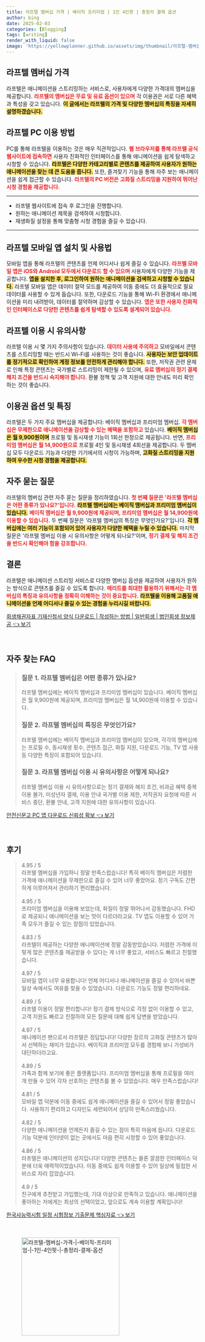```yaml
---
title: 라프텔 멤버십 가격 | 베이직 프리미엄 | 1인 4인팟 | 총정리 결제 옵션
author: bing
date: 2025-02-03
categories: [Blogging]
tags: [writing]
render_with_liquid: false
image: 'https://yellowplanner.github.io/assets/img/thumbnail/라프텔-멤버십-가격-|-베이직-프리미엄-|-1인-4인팟-|-총정리-결제-옵션.webp'
---
```



<h2 id='라프텔_멤버십_가격'>라프텔 멤버십 가격</h2>

<p>라프텔은 애니메이션을 스트리밍하는 서비스로, 사용자에게 다양한 가격대의 멤버십을 제공합니다. <b><span style="color: #ee2323;">라프텔의 멤버십은 무료 및 유료 옵션이 있으며</span></b> 각 이용권은 서로 다른 혜택과 특성을 갖고 있습니다. <b><span style="background-color: #ffe066;">이 글에서는 라프텔의 가격 및 다양한 멤버십의 특징을 자세히 설명하겠습니다.</span></b></p>

<h2 id='라프텔_PC_이용방법'>라프텔 PC 이용 방법</h2>

<p>PC를 통해 라프텔을 이용하는 것은 매우 직관적입니다. <b><span style="color: #ee2323;">웹 브라우저를 통해 라프텔 공식 웹사이트에 접속하면</span></b> 사용자 친화적인 인터페이스를 통해 애니메이션을 쉽게 탐색하고 시청할 수 있습니다. <b><span style="background-color: #ffe066;">라프텔은 다양한 카테고리별로 콘텐츠를 제공하여 사용자가 원하는 애니메이션을 찾는 데 큰 도움을 줍니다.</span></b> 또한, 즐겨찾기 기능을 통해 자주 보는 애니메이션을 쉽게 접근할 수 있습니다. <b><span style="color: #ee2323;">라프텔의 PC 버전은 고화질 스트리밍을 지원하여 뛰어난 시청 경험을 제공합니다.</span></b></p>

<hr />

<ul>
    <li>라프텔 웹사이트에 접속 후 로그인을 진행합니다.</li>
    <li>원하는 애니메이션 제목을 검색하여 시청합니다.</li>
    <li>재생화질 설정을 통해 맞춤형 시청 경험을 즐길 수 있습니다.</li>
</ul>

<hr />

<h2 id='라프텔_모바일_앱_설치'>라프텔 모바일 앱 설치 및 사용법</h2>

<p>모바일 앱을 통해 라프텔의 콘텐츠를 언제 어디서나 쉽게 즐길 수 있습니다. <b><span style="color: #ee2323;">라프텔 모바일 앱은 iOS와 Android 모두에서 다운로드 할 수 있으며</span></b> 사용자에게 다양한 기능을 제공합니다. <b><span style="background-color: #ffe066;">앱을 설치한 후, 로그인하여 원하는 애니메이션을 검색하고 시청할 수 있습니다.</span></b> 라프텔 모바일 앱은 데이터 절약 모드를 제공하여 이동 중에도 더 효율적으로 필요 데이터를 사용할 수 있게 돕습니다. 또한, 다운로드 기능을 통해 Wi-Fi 환경에서 애니메이션을 미리 내려받아, 데이터를 절약하며 감상할 수 있습니다. <b><span style="color: #ee2323;">앱은 또한 사용자 친화적인 인터페이스로 다양한 콘텐츠를 쉽게 탐색할 수 있도록 설계되어 있습니다.</span></b></p>

<h2 id='라프텔_이용_시_유의사항'>라프텔 이용 시 유의사항</h2>

<p>라프텔 이용 시 몇 가지 주의사항이 있습니다. <b><span style="color: #ee2323;">데이터 사용에 주의하고</span></b> 모바일에서 콘텐츠를 스트리밍할 때는 반드시 Wi-Fi를 사용하는 것이 좋습니다. <b><span style="background-color: #ffe066;">사용자는 보안 업데이트를 정기적으로 확인하여 계정 정보를 안전하게 관리해야 합니다.</span></b> 또한, 저작권 관련 문제로 인해 특정 콘텐츠는 국가별로 스트리밍이 제한될 수 있으며, <b><span style="color: #ee2323;">유료 멤버십의 정기 결제 해지 조건을 반드시 숙지해야 합니다.</span></b> 환불 정책 및 고객 지원에 대한 안내도 미리 확인하는 것이 좋습니다.</p>

<h2 id='라프텔_이용권_옵션_및_특징'>이용권 옵션 및 특징</h2>

<p>라프텔은 두 가지 주요 멤버십을 제공합니다: 베이직 멤버십과 프리미엄 멤버십. <b><span style="color: #ee2323;">각 멤버십은 무제한으로 애니메이션을 감상할 수 있는 혜택을 포함하고</span></b> 있습니다. <b><span style="background-color: #ffe066;">베이직 멤버십은 월 9,900원이며</span></b> 프로필 및 동시재생 기능이 1회선 한정으로 제공됩니다. 반면, <b><span style="color: #ee2323;">프리미엄 멤버십은 월 14,900원으로</span></b> 프로필 4인 및 동시재생 4회선을 제공합니다. 두 멤버십 모두 다운로드 기능과 다양한 기기에서의 시청이 가능하며, <b><span style="background-color: #ffe066;">고화질 스트리밍을 지원하여 우수한 시청 경험을 제공합니다.</span></b></p>

<h2 id='자주_묻는_질문'>자주 묻는 질문</h2>

<p>라프텔의 멤버십 관련 자주 묻는 질문을 정리하였습니다. <b><span style="color: #ee2323;">첫 번째 질문은 '라프텔 멤버십은 어떤 종류가 있나요?'입니다.</span></b> <b><span style="background-color: #ffe066;">라프텔 멤버십에는 베이직 멤버십과 프리미엄 멤버십이 있습니다.</span></b> <b><span style="color: #ee2323;">베이직 멤버십은 월 9,900원에 제공되며, 프리미엄 멤버십은 월 14,900원에 이용할 수 있습니다.</span></b> 두 번째 질문은 '라프텔 멤버십의 특징은 무엇인가요?'입니다. <b><span style="background-color: #ffe066;">각 멤버십에는 여러 기능이 포함되어 있어 사용자가 다양한 혜택을 누릴 수 있습니다.</span></b> 마지막 질문은 '라프텔 멤버십 이용 시 유의사항은 어떻게 되나요?'이며, <b><span style="color: #ee2323;">정기 결제 및 해지 조건을 반드시 확인해야 함을 강조합니다.</span></b></p>

<h2 id='결론'>결론</h2>

<p>라프텔은 애니메이션 스트리밍 서비스로 다양한 멤버십 옵션을 제공하여 사용자가 원하는 방식으로 콘텐츠를 즐길 수 있도록 합니다. <b><span style="color: #ee2323;">메리트를 최대한 활용하기 위해서는 각 멤버십의 특징과 유의사항을 정확히 이해하는 것이 중요합니다.</span></b> <b><span style="background-color: #ffe066;">라프텔을 이용해 고품질 애니메이션을 언제 어디서나 즐길 수 있는 경험을 누리시길 바랍니다.</span></b></p>


<p><a class="click-button" title="회생채권자표 기재신청서 양식 다운로드 | 작성하는 방법 | 일반회생 | 법인회생 정보제공" href="https://yellowplanner.github.io/posts/%ED%9A%8C%EC%83%9D%EC%B1%84%EA%B6%8C%EC%9E%90%ED%91%9C-%EA%B8%B0%EC%9E%AC%EC%8B%A0%EC%B2%AD%EC%84%9C-%EC%96%91%EC%8B%9D-%EB%8B%A4%EC%9A%B4%EB%A1%9C%EB%93%9C-%EC%9E%91%EC%84%B1%ED%95%98%EB%8A%94-%EB%B0%A9%EB%B2%95-%EC%9D%BC%EB%B0%98%ED%9A%8C%EC%83%9D-%EB%B2%95%EC%9D%B8%ED%9A%8C%EC%83%9D-%EC%A0%95%EB%B3%B4%EC%A0%9C%EA%B3%B5/" rel="dofollow">회생채권자표 기재신청서 양식 다운로드 | 작성하는 방법 | 일반회생 | 법인회생 정보제공 👈 보기</a></p><br>
<h2 id='자주_찾는_FAQ'>자주 찾는 FAQ</h2>
<div itemscope="" itemtype="https://schema.org/FAQPage"> 
<blockquote> 
<div itemscope="" itemprop="mainEntity" itemtype="https://schema.org/Question"> 
<h3 itemprop="name">질문 1. 라프텔 멤버십은 어떤 종류가 있나요?</h3> 
<div itemscope="" itemprop="acceptedAnswer" itemtype="https://schema.org/Answer"> 
<span itemprop="text"> 
<p>라프텔 멤버십에는 베이직 멤버십과 프리미엄 멤버십이 있습니다. 베이직 멤버십은 월 9,900원에 제공되며, 프리미엄 멤버십은 월 14,900원에 이용할 수 있습니다.</p> 
</span> 
</div> 
</div> 

<div itemscope="" itemprop="mainEntity" itemtype="https://schema.org/Question"> 
<h3 itemprop="name">질문 2. 라프텔 멤버십의 특징은 무엇인가요?</h3> 
<div itemscope="" itemprop="acceptedAnswer" itemtype="https://schema.org/Answer"> 
<span itemprop="text"> 
<p>라프텔 멤버십에는 베이직 멤버십과 프리미엄 멤버십이 있으며, 각각의 멤버십에는 프로필 수, 동시재생 횟수, 콘텐츠 접근, 화질 지원, 다운로드 기능, TV 앱 사용 등 다양한 특징이 포함되어 있습니다.</p> 
</span> 
</div> 
</div> 

<div itemscope="" itemprop="mainEntity" itemtype="https://schema.org/Question"> 
<h3 itemprop="name">질문 3. 라프텔 멤버십 이용 시 유의사항은 어떻게 되나요?</h3> 
<div itemscope="" itemprop="acceptedAnswer" itemtype="https://schema.org/Answer"> 
<span itemprop="text"> 
<p>라프텔 멤버십 이용 시 유의사항으로는 정기 결제와 해지 조건, 비과금 혜택 중복 이용 불가, 미성년자 결제, 이용 안내 국가별 이용 제한, 저작권자 요청에 따른 서비스 중단, 환불 안내, 고객 지원에 대한 유의사항이 있습니다.</p> 
</span> 
</div> 
</div> 

</blockquote> 
</div>
<p><a class="click-button" title="안전신문고 PC 앱 다운로드 신뢰성 확보" href="https://yellowplanner.github.io/posts/%EC%95%88%EC%A0%84%EC%8B%A0%EB%AC%B8%EA%B3%A0-PC-%EC%95%B1-%EB%8B%A4%EC%9A%B4%EB%A1%9C%EB%93%9C-%EC%8B%A0%EB%A2%B0%EC%84%B1-%ED%99%95%EB%B3%B4/" rel="dofollow">안전신문고 PC 앱 다운로드 신뢰성 확보 👈 보기</a></p><br>
<h2 id='후기'>후기</h2>
<div itemscope itemtype="https://schema.org/Product">
  <blockquote>
  <div itemprop="review" itemscope itemtype="https://schema.org/Review">
      <div itemprop="reviewRating" itemscope itemtype="https://schema.org/Rating"> <span itemprop="ratingValue">4.95</span> / <span itemprop="bestRating">5</span> </div>
      <span itemprop="reviewBody">라프텔 멤버십을 가입하니 정말 만족스럽습니다! 특히 베이직 멤버십은 저렴한 가격에 애니메이션을 무제한으로 즐길 수 있어 너무 좋았어요. 정기 구독도 간편하게 이루어져서 관리하기 편리했습니다.</span>
  </div>
  <br>
  <div itemprop="review" itemscope itemtype="https://schema.org/Review">
      <div itemprop="reviewRating" itemscope itemtype="https://schema.org/Rating"> <span itemprop="ratingValue">4.95</span> / <span itemprop="bestRating">5</span> </div>
      <span itemprop="reviewBody">프리미엄 멤버십을 이용해 보았는데, 화질이 정말 뛰어나서 감동했습니다. FHD로 제공되니 애니메이션을 보는 맛이 다르더라고요. TV 앱도 이용할 수 있어 가족 모두가 즐길 수 있는 장점이 있었습니다.</span>
  </div>
  <br>
  <div itemprop="review" itemscope itemtype="https://schema.org/Review">
      <div itemprop="reviewRating" itemscope itemtype="https://schema.org/Rating"> <span itemprop="ratingValue">4.83</span> / <span itemprop="bestRating">5</span> </div>
      <span itemprop="reviewBody">라프텔이 제공하는 다양한 애니메이션에 정말 감동받았습니다. 저렴한 가격에 이렇게 많은 콘텐츠를 제공받을 수 있다는 게 너무 좋았고, 서비스도 빠르고 친절했습니다.</span>
  </div>
  <br>
  <div itemprop="review" itemscope itemtype="https://schema.org/Review">
      <div itemprop="reviewRating" itemscope itemtype="https://schema.org/Rating"> <span itemprop="ratingValue">4.97</span> / <span itemprop="bestRating">5</span> </div>
      <span itemprop="reviewBody">모바일 앱이 너무 유용합니다! 언제 어디서나 애니메이션을 즐길 수 있어서 바쁜 일상 속에서도 여유를 찾을 수 있었습니다. 다운로드 기능도 정말 편리하네요.</span>
  </div>
  <br>
  <div itemprop="review" itemscope itemtype="https://schema.org/Review">
      <div itemprop="reviewRating" itemscope itemtype="https://schema.org/Rating"> <span itemprop="ratingValue">4.89</span> / <span itemprop="bestRating">5</span> </div>
      <span itemprop="reviewBody">라프텔 이용이 정말 편리합니다! 정기 결제 방식으로 걱정 없이 이용할 수 있고, 고객 지원도 빠르고 친절하여 모든 질문에 대해 쉽게 답변을 받았습니다.</span>
  </div>
  <br>
  <div itemprop="review" itemscope itemtype="https://schema.org/Review">
      <div itemprop="reviewRating" itemscope itemtype="https://schema.org/Rating"> <span itemprop="ratingValue">4.97</span> / <span itemprop="bestRating">5</span> </div>
      <span itemprop="reviewBody">애니메이션 팬으로서 라프텔은 정답입니다! 다양한 장르의 고화질 콘텐츠가 많아서 선택하는 재미가 있습니다. 베이직과 프리미엄 모두를 경험해 보니 가성비가 대단하더라고요.</span>
  </div>
  <br>
  <div itemprop="review" itemscope itemtype="https://schema.org/Review">
      <div itemprop="reviewRating" itemscope itemtype="https://schema.org/Rating"> <span itemprop="ratingValue">4.89</span> / <span itemprop="bestRating">5</span> </div>
      <span itemprop="reviewBody">가족과 함께 보기에 좋은 플랫폼입니다. 프리미엄 멤버십을 통해 프로필을 여러 개 만들 수 있어 각자 선호하는 콘텐츠를 볼 수 있었습니다. 매우 만족스럽습니다!</span>
  </div>
  <br>
  <div itemprop="review" itemscope itemtype="https://schema.org/Review">
      <div itemprop="reviewRating" itemscope itemtype="https://schema.org/Rating"> <span itemprop="ratingValue">4.81</span> / <span itemprop="bestRating">5</span> </div>
      <span itemprop="reviewBody">모바일 앱 덕분에 이동 중에도 쉽게 애니메이션을 즐길 수 있어서 정말 좋았습니다. 사용하기 편리하고 디자인도 세련되어서 상당히 만족스러웠습니다.</span>
  </div>
  <br>
  <div itemprop="review" itemscope itemtype="https://schema.org/Review">
      <div itemprop="reviewRating" itemscope itemtype="https://schema.org/Rating"> <span itemprop="ratingValue">4.82</span> / <span itemprop="bestRating">5</span> </div>
      <span itemprop="reviewBody">다양한 애니메이션을 언제든지 즐길 수 있는 점이 특히 마음에 듭니다. 다운로드 기능 덕분에 인터넷이 없는 곳에서도 마음 편히 시청할 수 있어 좋았습니다.</span>
  </div>
  <br>
  <div itemprop="review" itemscope itemtype="https://schema.org/Review">
      <div itemprop="reviewRating" itemscope itemtype="https://schema.org/Rating"> <span itemprop="ratingValue">4.86</span> / <span itemprop="bestRating">5</span> </div>
      <span itemprop="reviewBody">라프텔은 애니메이션의 성지입니다! 다양한 콘텐츠는 물론 깔끔한 인터페이스 덕분에 더욱 매력적이었습니다. 이동 중에도 쉽게 이용할 수 있어 일상에 밀접한 서비스로 자리 잡았습니다.</span>
  </div>
  <br>
  <div itemprop="review" itemscope itemtype="https://schema.org/Review">
      <div itemprop="reviewRating" itemscope itemtype="https://schema.org/Rating"> <span itemprop="ratingValue">4.9</span> / <span itemprop="bestRating">5</span> </div>
      <span itemprop="reviewBody">친구에게 추천받고 가입했는데, 기대 이상으로 만족하고 있습니다. 애니메이션을 좋아하는 저에게는 최상의 선택이었고, 앞으로도 계속 이용할 계획입니다!</span>
  </div>
  </blockquote>
</div>
<p><a class="click-button" title="한국사능력시험 일정 시험정보 기출문제 핵심자료" href="https://yellowplanner.github.io/posts/%ED%95%9C%EA%B5%AD%EC%82%AC%EB%8A%A5%EB%A0%A5%EC%8B%9C%ED%97%98-%EC%9D%BC%EC%A0%95-%EC%8B%9C%ED%97%98%EC%A0%95%EB%B3%B4-%EA%B8%B0%EC%B6%9C%EB%AC%B8%EC%A0%9C-%ED%95%B5%EC%8B%AC%EC%9E%90%EB%A3%8C/" rel="dofollow">한국사능력시험 일정 시험정보 기출문제 핵심자료 👈 보기</a></p><br>
<figure class="image"><img src="https://yellowplanner.github.io/assets/img/thumbnail/라프텔-멤버십-가격-|-베이직-프리미엄-|-1인-4인팟-|-총정리-결제-옵션.webp" alt="라프텔-멤버십-가격-|-베이직-프리미엄-|-1인-4인팟-|-총정리-결제-옵션" width="256" height="256"></figure>